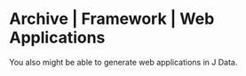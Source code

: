 ﻿Archive | Framework | Web Applications 
======================================

You also might be able to generate web applications in J Data.